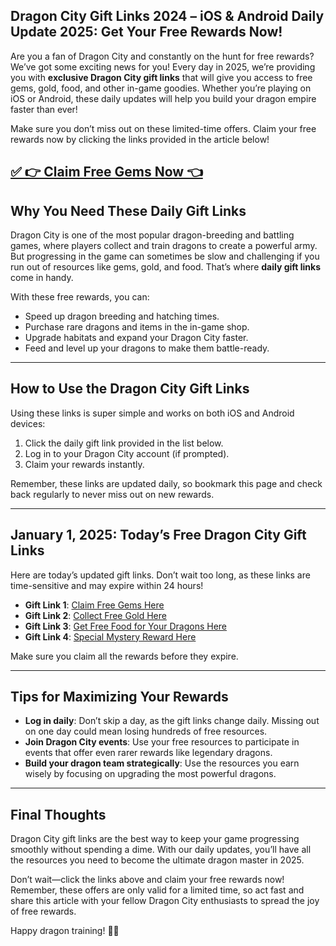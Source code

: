 ## Dragon City Gift Links 2024 – iOS & Android Daily Update 2025: Get Your Free Rewards Now!  

Are you a fan of Dragon City and constantly on the hunt for free rewards? We’ve got some exciting news for you! Every day in 2025, we’re providing you with **exclusive Dragon City gift links** that will give you access to free gems, gold, food, and other in-game goodies. Whether you’re playing on iOS or Android, these daily updates will help you build your dragon empire faster than ever!  

Make sure you don’t miss out on these limited-time offers. Claim your free rewards now by clicking the links provided in the article below!  

## [✅ 👉 Claim Free Gems Now 👈](https://offers.besteventtoday.com/gems/)

## Why You Need These Daily Gift Links  

Dragon City is one of the most popular dragon-breeding and battling games, where players collect and train dragons to create a powerful army. But progressing in the game can sometimes be slow and challenging if you run out of resources like gems, gold, and food. That’s where **daily gift links** come in handy.  

With these free rewards, you can:  
- Speed up dragon breeding and hatching times.  
- Purchase rare dragons and items in the in-game shop.  
- Upgrade habitats and expand your Dragon City faster.  
- Feed and level up your dragons to make them battle-ready.  

---

## How to Use the Dragon City Gift Links  

Using these links is super simple and works on both iOS and Android devices:  

1. Click the daily gift link provided in the list below.  
2. Log in to your Dragon City account (if prompted).  
3. Claim your rewards instantly.  

Remember, these links are updated daily, so bookmark this page and check back regularly to never miss out on new rewards.  

---

## January 1, 2025: Today’s Free Dragon City Gift Links  

Here are today’s updated gift links. Don’t wait too long, as these links are time-sensitive and may expire within 24 hours!  

- **Gift Link 1**: [Claim Free Gems Here](#)  
- **Gift Link 2**: [Collect Free Gold Here](#)  
- **Gift Link 3**: [Get Free Food for Your Dragons Here](#)  
- **Gift Link 4**: [Special Mystery Reward Here](#)  

Make sure you claim all the rewards before they expire.  

---

## Tips for Maximizing Your Rewards  

- **Log in daily**: Don’t skip a day, as the gift links change daily. Missing out on one day could mean losing hundreds of free resources.  
- **Join Dragon City events**: Use your free resources to participate in events that offer even rarer rewards like legendary dragons.  
- **Build your dragon team strategically**: Use the resources you earn wisely by focusing on upgrading the most powerful dragons.  

---

## Final Thoughts  

Dragon City gift links are the best way to keep your game progressing smoothly without spending a dime. With our daily updates, you’ll have all the resources you need to become the ultimate dragon master in 2025.  

Don’t wait—click the links above and claim your free rewards now! Remember, these offers are only valid for a limited time, so act fast and share this article with your fellow Dragon City enthusiasts to spread the joy of free rewards.  

Happy dragon training! 🐉✨  
